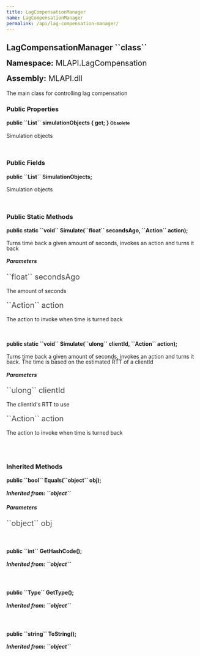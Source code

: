 ```yaml
---
title: LagCompensationManager
name: LagCompensationManager
permalink: /api/lag-compensation-manager/
---
```


<div style="line-height: 1;">
	<h2 markdown="1">LagCompensationManager ``class``</h2>
	<p style="font-size: 20px;"><b>Namespace:</b> MLAPI.LagCompensation</p>
	<p style="font-size: 20px;"><b>Assembly:</b> MLAPI.dll</p>
</div>
<p>The main class for controlling lag compensation</p>

<div>
	<h3 markdown="1">Public Properties</h3>
	<div style="line-height: 1;">
		<h4 markdown="1"><b>public ``List<TrackedObject>`` simulationObjects { get; }</b> <small><span class="label label-warning" title="Use SimulationObjects instead">Obsolete</span></small></h4>
		<p>Simulation objects</p>
	</div>
</div>
<br>
<div>
	<h3 markdown="1">Public Fields</h3>
	<div style="line-height: 1;">
		<h4 markdown="1"><b>public ``List<TrackedObject>`` SimulationObjects;</b></h4>
		<p>Simulation objects</p>
	</div>
</div>
<br>
<div>
	<h3 markdown="1">Public Static Methods</h3>
	<div style="line-height: 1;">
		<h4 markdown="1"><b>public static ``void`` Simulate(``float`` secondsAgo, ``Action`` action);</b></h4>
		<p>Turns time back a given amount of seconds, invokes an action and turns it back</p>
		<h5><b>Parameters</b></h5>
		<div>
			<p style="font-size: 20px; color: #444;" markdown="1">``float`` secondsAgo</p>
			<p>The amount of seconds</p>
		</div>
		<div>
			<p style="font-size: 20px; color: #444;" markdown="1">``Action`` action</p>
			<p>The action to invoke when time is turned back</p>
		</div>
	</div>
	<br>
	<div style="line-height: 1;">
		<h4 markdown="1"><b>public static ``void`` Simulate(``ulong`` clientId, ``Action`` action);</b></h4>
		<p>Turns time back a given amount of seconds, invokes an action and turns it back. The time is based on the estimated RTT of a clientId</p>
		<h5><b>Parameters</b></h5>
		<div>
			<p style="font-size: 20px; color: #444;" markdown="1">``ulong`` clientId</p>
			<p>The clientId's RTT to use</p>
		</div>
		<div>
			<p style="font-size: 20px; color: #444;" markdown="1">``Action`` action</p>
			<p>The action to invoke when time is turned back</p>
		</div>
	</div>
	<br>
</div>
<br>
<div>
	<h3 markdown="1">Inherited Methods</h3>
	<div style="line-height: 1;">
		<h4 markdown="1"><b>public ``bool`` Equals(``object`` obj);</b></h4>
		<h5 markdown="1">Inherited from: ``object``</h5>
		<h5><b>Parameters</b></h5>
		<div>
			<p style="font-size: 20px; color: #444;" markdown="1">``object`` obj</p>
		</div>
	</div>
	<br>
	<div style="line-height: 1;">
		<h4 markdown="1"><b>public ``int`` GetHashCode();</b></h4>
		<h5 markdown="1">Inherited from: ``object``</h5>
	</div>
	<br>
	<div style="line-height: 1;">
		<h4 markdown="1"><b>public ``Type`` GetType();</b></h4>
		<h5 markdown="1">Inherited from: ``object``</h5>
	</div>
	<br>
	<div style="line-height: 1;">
		<h4 markdown="1"><b>public ``string`` ToString();</b></h4>
		<h5 markdown="1">Inherited from: ``object``</h5>
	</div>
</div>
<br>
